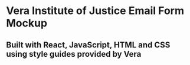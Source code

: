 # Vera Institute of Justice Email Form Mockup
## Built with React, JavaScript, HTML and CSS using style guides provided by Vera
